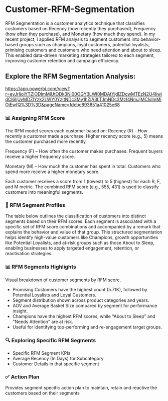 # Customer-RFM-Segmentation
RFM Segmentation is a customer analytics technique that classifies customers based on Recency (how recently they purchased), Frequency (how often they purchase), and Monetary (how much they spend). In my recent project, I applied RFM analysis to segment customers into behavior-based groups such as champions, loyal customers, potential loyalists, primising customers and customers who need attention and about to sleep. This enabled data-driven marketing strategies tailored to each segment, improving customer retention and campaign efficiency.
## Explore the RFM Segmentation Analysis:
https://app.powerbi.com/view?r=eyJrIjoiYTZjODlmMjUtODk3Ni00OGY3LWI0MDAtYjdlZDcwMTEzN2U4IiwidCI6IjUyMDZlYzk2LWY0YzItNDc3My1hZjA3LTJmNDc3MzI4NmJjMCIsImMiOjEwfQ%3D%3D&pageName=fdcbc893851a41025e68

### 📊 Assigning RFM Score
The RFM model scores each customer based on:
Recency (R) – How recently a customer made a purchase.
Higher recency score (e.g., 5) means the customer purchased more recently.

Frequency (F) – How often the customer makes purchases.
Frequent buyers receive a higher frequency score.

Monetary (M) – How much the customer has spent in total.
Customers who spend more receive a higher monetary score.

Each customer receives a score from 1 (lowest) to 5 (highest) for each R, F, and M metric. The combined RFM score (e.g., 555, 431) is used to classify customers into meaningful segments.

### 🧩 RFM Segment Profiles
The table below outlines the classification of customers into distinct segments based on their RFM scores. Each segment is associated with a specific set of RFM score combinations and accompanied by a remark that explains the behavior and value of that group. This structured segmentation helps identify high-value customers like Champions, growth opportunities like Potential Loyalists, and at-risk groups such as those About to Sleep, enabling businesses to apply targeted engagement, retention, or reactivation strategies.

### 📊 RFM Segments Highlights
Visual breakdown of customer segments by RFM score.
- Promising Customers have the highest count (5.71K), followed by Potential Loyalists and Loyal Customers.
- Segment distribution shown across product categories and years.
- AOV and Average Basket Size compared by segment for performance insight.
- Champions have the highest RFM scores, while "About to Sleep" and "Needs Attention" are at risk.
- Useful for identifying top-performing and re-engagement target groups.

### 🔍 Exploring Specific RFM Segments
- Specific RFM Segment KPIs
- Average Recency (In Days) for Subcategory
- Customer Details in that specific segment

### ✅ Action Plan
Provides segment specific action plan to maintain, retain and reactive the customers based on their segments
